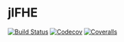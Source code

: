 # jlFHE

[![Build Status](https://travis-ci.com/nindanaoto/jlFHE.jl.svg?branch=master)](https://travis-ci.com/nindanaoto/jlFHE.jl)
[![Codecov](https://codecov.io/gh/nindanaoto/jlFHE.jl/branch/master/graph/badge.svg)](https://codecov.io/gh/nindanaoto/jlFHE.jl)
[![Coveralls](https://coveralls.io/repos/github/nindanaoto/jlFHE.jl/badge.svg?branch=master)](https://coveralls.io/github/nindanaoto/jlFHE.jl?branch=master)
